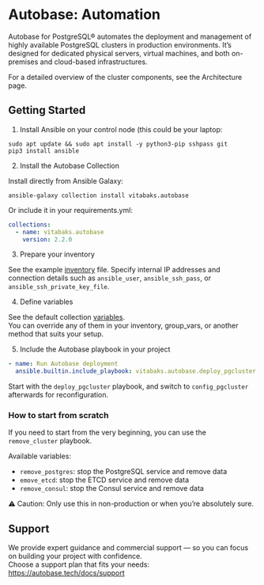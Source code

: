 # Autobase: Automation

Autobase for PostgreSQL® automates the deployment and management of highly available PostgreSQL clusters in production environments.
It’s designed for dedicated physical servers, virtual machines, and both on-premises and cloud-based infrastructures.

For a detailed overview of the cluster components, see the Architecture page.

## Getting Started
1. Install Ansible on your control node (this could be your laptop:

```
sudo apt update && sudo apt install -y python3-pip sshpass git
pip3 install ansible
```

2. Install the Autobase Collection

Install directly from Ansible Galaxy:

```
ansible-galaxy collection install vitabaks.autobase
```

Or include it in your requirements.yml:

```yaml
collections:
  - name: vitabaks.autobase
    version: 2.2.0
```

3. Prepare your inventory

See the example [inventory](https://github.com/vitabaks/autobase/blob/master/automation/inventory.example) file.
Specify internal IP addresses and connection details such as `ansible_user`, `ansible_ssh_pass`, or `ansible_ssh_private_key_file`.

4. Define variables

See the default collection [variables](https://github.com/vitabaks/autobase/blob/master/automation/roles/common/defaults/main.yml).\
You can override any of them in your inventory, group_vars, or another method that suits your setup.

5. Include the Autobase playbook in your project

```yaml
- name: Run Autobase deployment
  ansible.builtin.include_playbook: vitabaks.autobase.deploy_pgcluster
```

Start with the `deploy_pgcluster` playbook, and switch to `config_pgcluster` afterwards for reconfiguration.

### How to start from scratch

If you need to start from the very beginning, you can use the `remove_cluster` playbook.

Available variables:
- `remove_postgres`: stop the PostgreSQL service and remove data
- `emove_etcd`: stop the ETCD service and remove data
- `remove_consul`: stop the Consul service and remove data

⚠️ Caution: Only use this in non-production or when you’re absolutely sure.

## Support

We provide expert guidance and commercial support — so you can focus on building your project with confidence.\
Choose a support plan that fits your needs: https://autobase.tech/docs/support
